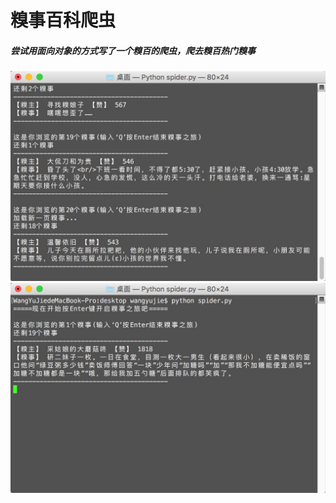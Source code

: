 # 糗事百科爬虫
##### 尝试用面向对象的方式写了一个糗百的爬虫，爬去糗百热门糗事

![img](https://raw.githubusercontent.com/huaerheima/Qiubai_spider/master/screenshots/QQ20151227-2%402x.jpg)
![img](https://github.com/huaerheima/Qiubai_spider/blob/master/screenshots/QQ20151227-1@2x.jpg)
